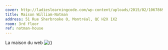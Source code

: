 ```yaml
---
cover: http://ladieslearningcode.com/wp-content/uploads/2015/02/10678690_791193447590037_5791059436202553921_n.jpg
title: Maison William-Notman
address: 51 Rue Sherbrooke O, Montréal, QC H2X 1X2
room: 3rd floor
ref: notman-house
---
```

La maison du web
![()](https://i.imgur.com/WZyzEu2.png)

